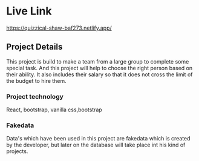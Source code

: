# Live Link
https://quizzical-shaw-baf273.netlify.app/


## Project Details

This project is build to make a team from a large group to complete some special task. And this project will help to choose the right person based on their ability. It also includes their salary so that it does not cross the limit of the budget to hire them.

### Project technology

React, bootstrap, vanilla css,bootstrap 

### Fakedata

Data's which have been used in this project are fakedata which is created by the developer, but later on the database will take place int his kind of projects.

